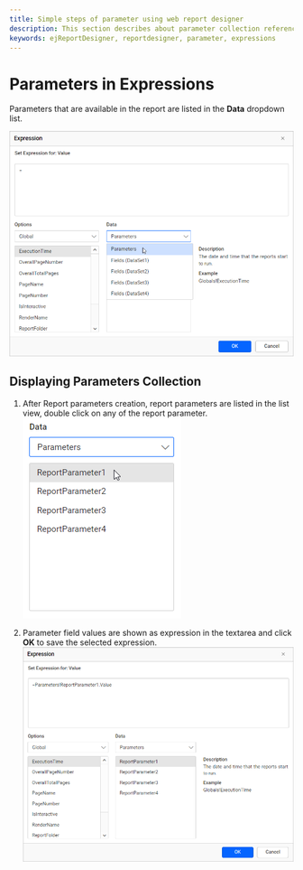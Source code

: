 ```yaml
---
title: Simple steps of parameter using web report designer
description: This section describes about parameter collection references of expression using Bold Report Designer
keywords: ejReportDesigner, reportdesigner, parameter, expressions
---
```


# Parameters in Expressions

Parameters that are available in the report are listed in the **Data** dropdown list.

![list-of-parameter-dropdown](/static/assets/on-premise/images/report-designer/compose-report/expressions/parameter-dropdown.png '#width=400px')

## Displaying Parameters Collection

1. After Report parameters creation, report parameters are listed in the list view, double click on any of the report parameter.
![parameter collection in list view](/static/assets/on-premise/images/report-designer/compose-report/expressions/choose-parameter.png '#width=200px')

2. Parameter field values are shown as expression in the textarea and click **OK** to save the selected expression.
![selected-parameter-textarea](/static/assets/on-premise/images/report-designer/compose-report/expressions/selected-parameter.png '#width=400px')
